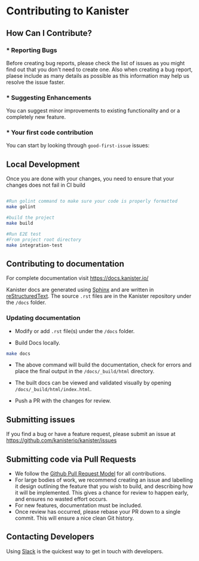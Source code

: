 # Contributing to Kanister

## How Can I Contribute?
  ### * Reporting Bugs
  Before creating bug reports, please check the list of issues as you might find out that you don't need to create one. Also when creating a bug report, plaese include as many details as possible as this information may help us resolve the issue faster.

  ### * Suggesting Enhancements
  You can suggest minor improvements to existing functionality and or a completely new feature. 

  ### * Your first code contribution
  You can start by looking through `good-first-issue` issues:

## Local Development
Once you are done with your changes, you need to ensure that your changes does not fail in CI build

```bash

#Run golint command to make sure your code is properly formatted
make golint

#build the project
make build

#Run E2E test
#From project root directory
make integration-test

```
## Contributing to documentation
For complete documentation visit https://docs.kanister.io/

Kanister docs are generated using [Sphinx](https://www.sphinx-doc.org/en/master/) and are written in [reStructuredText](https://docutils.sourceforge.io/rst.html). The source `.rst` files are in the Kanister repository under the `/docs` folder.

### Updating documentation
- Modify or add `.rst` file(s) under the `/docs` folder.

- Build Docs locally.
```bash
make docs
```

- The above command will build the documentation, check for errors and place the final output in the `/docs/_build/html` directory.

- The built docs can be viewed and validated visually by opening `/docs/_build/html/index.html`.

- Push a PR with the changes for review.

## Submitting issues
If you find a bug or have a feature request, please submit an issue at https://github.com/kanisterio/kanister/issues

## Submitting code via Pull Requests
* We follow the [Github Pull Request Model](https://docs.github.com/en/pull-requests/collaborating-with-pull-requests/proposing-changes-to-your-work-with-pull-requests/about-pull-requests) for all contributions.
* For large bodies of work, we recommend creating an issue and labelling it design outlining the feature that you wish to build, and describing how it will be implemented. This gives a chance for review to happen early, and ensures no wasted effort occurs.
* For new features, documentation must be included.
* Once review has occurred, please rebase your PR down to a single commit. This will ensure a nice clean Git history.

## Contacting Developers
Using [Slack](https://join.slack.com/t/kanisterio/shared_invite/enQtNzg2MDc4NzA0ODY4LTU1NDU2NDZhYjk3YmE5MWNlZWMwYzk1NjNjOGQ3NjAyMjcxMTIyNTE1YzZlMzgwYmIwNWFkNjU0NGFlMzNjNTk) is the quickest way to get in touch with developers.
